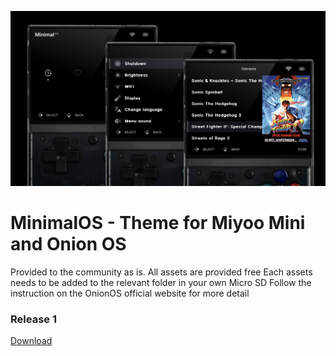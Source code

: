 ![Preview](Hero.png)

# MinimalOS - Theme for Miyoo Mini and Onion OS
Provided to the community as is. All assets are provided free 
Each assets needs to be added to the relevant folder in your own Micro SD Follow the instruction on the OnionOS official website for more detail

### Release 1
[Download](MOS1.zip)
